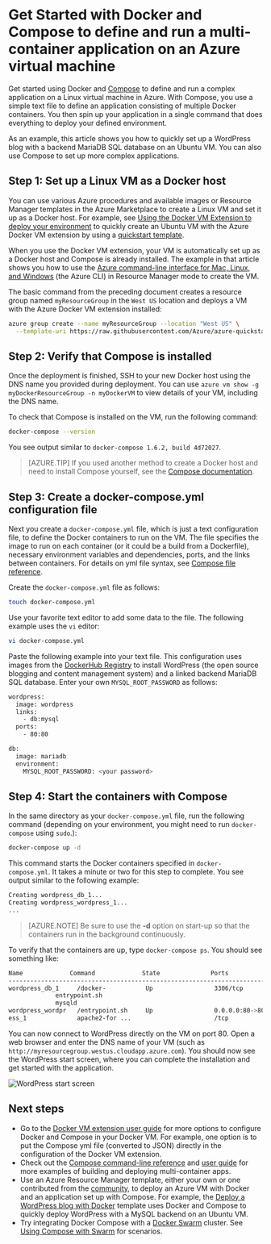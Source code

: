 <properties
   pageTitle="Docker and Compose on a virtual machine | Microsoft Azure"
   description="Quick introduction to working with Compose and Docker on Linux virtual machines in Azure"
   services="virtual-machines-linux"
   documentationCenter=""
   authors="iainfoulds"
   manager="timlt"
   editor=""
   tags="azure-resource-manager"/>

<tags
   ms.service="virtual-machines-linux"
   ms.devlang="NA"
   ms.topic="article"
   ms.tgt_pltfrm="vm-linux"
   ms.workload="infrastructure-services"
   ms.date="09/22/2016"
   ms.author="iainfou"/>

# <a name="get-started-with-docker-and-compose-to-define-and-run-a-multi-container-application-on-an-azure-virtual-machine"></a>Get Started with Docker and Compose to define and run a multi-container application on an Azure virtual machine

Get started using Docker and [Compose](http://github.com/docker/compose) to define and run a complex application on a Linux virtual machine in Azure. With Compose, you use a simple text file to define an application consisting of multiple Docker containers. You then spin up your application in a single command that does everything to deploy your defined environment. 

As an example, this article shows you how to quickly set up a WordPress blog with a backend MariaDB SQL database on an Ubuntu VM. You can also use Compose to set up more complex applications.


## <a name="step-1-set-up-a-linux-vm-as-a-docker-host"></a>Step 1: Set up a Linux VM as a Docker host

You can use various Azure procedures and available images or Resource Manager templates in the Azure Marketplace to create a Linux VM and set it up as a Docker host. For example, see [Using the Docker VM Extension to deploy your environment](virtual-machines-linux-dockerextension.md) to quickly create an Ubuntu VM with the Azure Docker VM extension by using a [quickstart template](https://github.com/Azure/azure-quickstart-templates/tree/master/docker-simple-on-ubuntu). 

When you use the Docker VM extension, your VM is automatically set up as a Docker host and Compose is already installed. The example in that article shows you how to use the [Azure command-line interface for Mac, Linux, and Windows](../xplat-cli-install.md) (the Azure CLI) in Resource Manager mode to create the VM.

The basic command from the preceding document creates a resource group named `myResourceGroup` in the `West US` location and deploys a VM with the Azure Docker VM extension installed:

```bash
azure group create --name myResourceGroup --location "West US" \
  --template-uri https://raw.githubusercontent.com/Azure/azure-quickstart-templates/master/docker-simple-on-ubuntu/azuredeploy.json
```

## <a name="step-2-verify-that-compose-is-installed"></a>Step 2: Verify that Compose is installed

Once the deployment is finished, SSH to your new Docker host using the DNS name you provided during deployment. You can use `azure vm show -g myDockerResourceGroup -n myDockerVM` to view details of your VM, including the DNS name.

To check that Compose is installed on the VM, run the following command:

```bash
docker-compose --version
```

You see output similar to `docker-compose 1.6.2, build 4d72027`.

>[AZURE.TIP] If you used another method to create a Docker host and need to install Compose yourself, see the [Compose documentation](https://github.com/docker/compose/blob/882dc673ce84b0b29cd59b6815cb93f74a6c4134/docs/install.md).


## <a name="step-3-create-a-docker-composeyml-configuration-file"></a>Step 3: Create a docker-compose.yml configuration file

Next you create a `docker-compose.yml` file, which is just a text configuration file, to define the Docker containers to run on the VM. The file specifies the image to run on each container (or it could be a build from a Dockerfile), necessary environment variables and dependencies, ports, and the links between containers. For details on yml file syntax, see [Compose file reference](http://docs.docker.com/compose/yml/).

Create the `docker-compose.yml` file as follows:

```bash
touch docker-compose.yml
```

Use your favorite text editor to add some data to the file. The following example uses the `vi` editor:

```bash
vi docker-compose.yml
```

Paste the following example into your text file. This configuration uses images from the [DockerHub Registry](https://registry.hub.docker.com/_/wordpress/) to install WordPress (the open source blogging and content management system) and a linked backend MariaDB SQL database. Enter your own `MYSQL_ROOT_PASSWORD` as follows:

```bash
wordpress:
  image: wordpress
  links:
    - db:mysql
  ports:
    - 80:80

db:
  image: mariadb
  environment:
    MYSQL_ROOT_PASSWORD: <your password>
```

## <a name="step-4-start-the-containers-with-compose"></a>Step 4: Start the containers with Compose

In the same directory as your `docker-compose.yml` file, run the following command (depending on your environment, you might need to run `docker-compose` using `sudo`.):

```bash
docker-compose up -d

```

This command starts the Docker containers specified in `docker-compose.yml`. It takes a minute or two for this step to complete. You see output similar to the following example:

```bash
Creating wordpress_db_1...
Creating wordpress_wordpress_1...
...
```

>[AZURE.NOTE] Be sure to use the **-d** option on start-up so that the containers run in the background continuously.

To verify that the containers are up, type `docker-compose ps`. You should see something like:

```bash
Name             Command             State              Ports
-------------------------------------------------------------------------
wordpress_db_1     /docker-           Up                 3306/tcp
             entrypoint.sh
             mysqld
wordpress_wordpr   /entrypoint.sh     Up                 0.0.0.0:80->80
ess_1              apache2-for ...                       /tcp
```

You can now connect to WordPress directly on the VM on port 80. Open a web browser and enter the DNS name of your VM (such as `http://myresourcegroup.westus.cloudapp.azure.com`). You should now see the WordPress start screen, where you can complete the installation and get started with the application.

![WordPress start screen][wordpress_start]


## <a name="next-steps"></a>Next steps

* Go to the [Docker VM extension user guide](https://github.com/Azure/azure-docker-extension/blob/master/README.md) for more options to configure Docker and Compose in your Docker VM. For example, one option is to put the Compose yml file (converted to JSON) directly in the configuration of the Docker VM extension.
* Check out the [Compose command-line reference](http://docs.docker.com/compose/reference/) and [user guide](http://docs.docker.com/compose/) for more examples of building and deploying multi-container apps.
* Use an Azure Resource Manager template, either your own or one contributed from the [community](https://azure.microsoft.com/documentation/templates/), to deploy an Azure VM with Docker and an application set up with Compose. For example, the [Deploy a WordPress blog with Docker](https://github.com/Azure/azure-quickstart-templates/tree/master/docker-wordpress-mysql) template uses Docker and Compose to quickly deploy WordPress with a MySQL backend on an Ubuntu VM.
* Try integrating Docker Compose with a [Docker Swarm](virtual-machines-linux-docker-swarm.md) cluster. See [Using Compose with Swarm](https://docs.docker.com/compose/swarm/) for scenarios.

<!--Image references-->

[wordpress_start]: ./media/virtual-machines-linux-docker-compose-quickstart/WordPress.png
